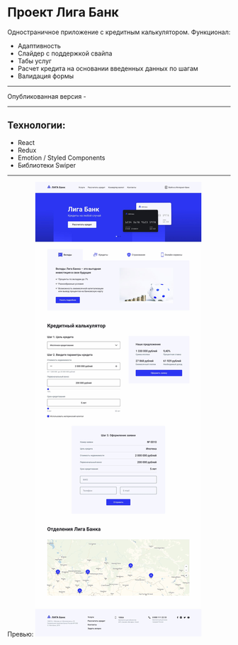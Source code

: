 # Проект Лига Банк

Одностраничное приложение с кредитным калькулятором. Функционал:
- Адаптивность
- Слайдер с поддержкой свайпа
- Табы услуг
- Расчет кредита на основании введенных данных по шагам
- Валидация формы
---

Опубликованная версия - 

---

## Технологии:
- React
- Redux
- Emotion / Styled Components
- Библиотеки Swiper

---
Превью:
![Скриншот главной страницы](preview.jpg)
